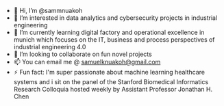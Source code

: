 - 👋 Hi, I’m @sammnuakoh
- 👀 I’m interested in data analytics and cybersecurity projects in industrial engineering
- 🌱 I’m currently learning digital factory and operational excellence in munich which focuses on the IT, business and process perspectives of industrial engineering 4.0
- 💞️ I’m looking to collaborate on fun novel projects
- 📫 You can email me @ samuelknuakoh@gmail.com
- ⚡ Fun fact: I'm super passionate about machine learning healthcare systems and i sit on the panel of the Stanford Biomedical Informatics Research Colloquia hosted weekly by Assistant Professor Jonathan H. Chen

<!---
sammnuakoh/sammnuakoh is a ✨ special ✨ repository because its `README.md` (this file) appears on your GitHub profile.
You can click the Preview link to take a look at your changes.
--->
